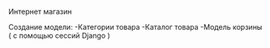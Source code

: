 Интернет магазин

Создание модели:
  -Категории товара
  -Каталог товара
  -Модель корзины ( с помощью сессий Django )
